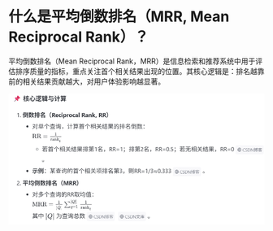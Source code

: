 # 什么是平均倒数排名（MRR, Mean Reciprocal Rank）？
平均倒数排名（Mean Reciprocal Rank，MRR）是信息检索和推荐系统中用于评估排序质量的指标，重点关注首个相关结果出现的位置。其核心逻辑是：排名越靠前的相关结果贡献越大，对用户体验影响越显著。

<img src="image/MRR.png">
